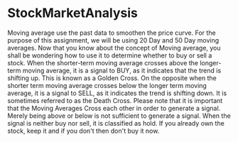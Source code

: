 # StockMarketAnalysis
Moving average use the past data to smoothen the price curve. For the purpose of this assignment, we will be using 20 Day and 50 Day moving averages.     Now that you know about the concept of Moving average, you shall be wondering how to use it to determine whether to buy or sell a stock.     When the shorter-term moving average crosses above the longer-term moving average, it is a signal to BUY, as it indicates that the trend is shifting up. This is known as a Golden Cross.     On the opposite when the shorter term moving average crosses below the longer term moving average, it is a signal to SELL, as it indicates the trend is shifting down. It is sometimes referred to as the Death Cross.     Please note that it is important that the Moving Averages Cross each other in order to generate a signal. Merely being above or below is not sufficient to generate a signal.     When the signal is neither buy nor sell, it is classified as hold. If you already own the stock, keep it and if you don't then don't buy it now.
